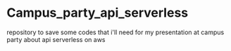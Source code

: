 # Campus_party_api_serverless
repository to save some codes that i'll need for my presentation at campus party about api serverless on aws

